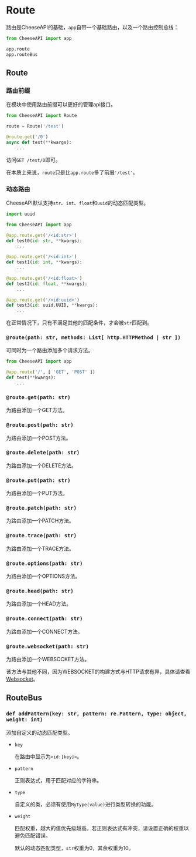 # **Route**

路由是CheeseAPI的基础，`app`自带一个基础路由，以及一个路由控制总线：

```python
from CheeseAPI import app

app.route
app.routeBus
```

## **Route**

### **路由前缀**

在模块中使用路由前缀可以更好的管理api接口。

```python
from CheeseAPI import Route

route = Route('/test')

@route.get('/0')
async def test(**kwargs):
    ...
```

访问`GET /test/0`即可。

在本质上来说，`route`只是比`app.route`多了前缀`'/test'`。

### **动态路由**

CheeseAPI默认支持`str`、`int`、`float`和`uuid`的动态匹配类型。

```python
import uuid

from CheeseAPI import app

@app.route.get('/<id:str>')
def test0(id: str, **kwargs):
    ...

@app.route.get('/<id:int>')
def test1(id: int, **kwargs):
    ...

@app.route.get('/<id:float>')
def test2(id: float, **kwargs):
    ...

@app.route.get('/<id:uuid>')
def test3(id: uuid.UUID, **kwargs):
    ...
```

在正常情况下，只有不满足其他的匹配条件，才会被`str`匹配到。

### **`@route(path: str, methods: List[ http.HTTPMethod | str ])`**

可同时为一个路由添加多个请求方法。

```python
from CheeseAPI import app

@app.route('/', [ 'GET', 'POST' ])
def test(**kwargs):
    ...
```

### **`@route.get(path: str)`**

为路由添加一个GET方法。

### **`@route.post(path: str)`**

为路由添加一个POST方法。

### **`@route.delete(path: str)`**

为路由添加一个DELETE方法。

### **`@route.put(path: str)`**

为路由添加一个PUT方法。

### **`@route.patch(path: str)`**

为路由添加一个PATCH方法。

### **`@route.trace(path: str)`**

为路由添加一个TRACE方法。

### **`@route.options(path: str)`**

为路由添加一个OPTIONS方法。

### **`@route.head(path: str)`**

为路由添加一个HEAD方法。

### **`@route.connect(path: str)`**

为路由添加一个CONNECT方法。

### **`@route.websocket(path: str)`**

为路由添加一个WEBSOCKET方法。

该方法与其他不同，因为WEBSOCKET的构建方式与HTTP请求有异，具体请查看[Websocket](./Websocket.md)。

## **RouteBus**

### **`def addPattern(key: str, pattern: re.Pattern, type: object, weight: int)`**

添加自定义的动态匹配类型。

- `key`

    在路由中显示为`<id:[key]>`。

- `pattern`

    正则表达式，用于匹配对应的字符串。

- `type`

    自定义的类，必须有使用`MyType(value)`进行类型转换的功能。

- `weight`

    匹配权重，越大的值优先级越高。若正则表达式有冲突，请设置正确的权重以避免匹配错误。

    默认的动态匹配类型，`str`权重为0，其余权重为10。

